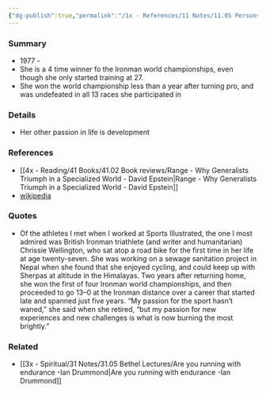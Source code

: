 ```yaml
---
{"dg-publish":true,"permalink":"/1x - References/11 Notes/11.05 Persons/Chrissie Wellington/","title":"Chrissie Wellington","noteIcon":""}
---
```



### Summary
- 1977 -
- She is a 4 time winner fo the Ironman world championships, even though she only started training at 27.
- She won the world championship less than a year after turning pro, and was undefeated in all 13 races she participated in

### Details
- Her other passion in life is development

### References
- [[4x - Reading/41 Books/41.02 Book reviews/Range - Why Generalists Triumph in a Specialized World - David Epstein\|Range - Why Generalists Triumph in a Specialized World - David Epstein]]
- [wikipedia](https://en.wikipedia.org/wiki/Chrissie_Wellington)

### Quotes
- Of the athletes I met when I worked at Sports Illustrated, the one I most admired was British Ironman triathlete (and writer and humanitarian) Chrissie Wellington, who sat atop a road bike for the first time in her life at age twenty-seven. She was working on a sewage sanitation project in Nepal when she found that she enjoyed cycling, and could keep up with Sherpas at altitude in the Himalayas. Two years after returning home, she won the first of four Ironman world championships, and then proceeded to go 13–0 at the Ironman distance over a career that started late and spanned just five years. “My passion for the sport hasn’t waned,” she said when she retired, “but my passion for new experiences and new challenges is what is now burning the most brightly.”

### Related
- [[3x - Spiritual/31 Notes/31.05 Bethel Lectures/Are you running with endurance -Ian Drummond\|Are you running with endurance -Ian Drummond]]